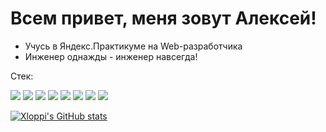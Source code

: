 # Всем привет, меня зовут Алексей!

- Учусь в Яндекс.Практикуме на Web-разработчика
- Инженер однажды - инженер навсегда!
 
 Стек:
 
 ![](https://img.shields.io/badge/-HTML-000000?style=for-the-badge&logo=HTML5)
 ![](https://img.shields.io/badge/-CSS-000000?style=for-the-badge&logo=CSS3)
 ![](https://img.shields.io/badge/-JS-000000?style=for-the-badge&logo=JavaScript)
 ![](https://img.shields.io/badge/-NODE.js-000000?style=for-the-badge&logo=Node.js)
 ![](https://img.shields.io/badge/-REACT-000000?style=for-the-badge&logo=REACT)
 ![](https://img.shields.io/badge/-express-000000?style=for-the-badge&logo=EXPRESS)
 ![](https://img.shields.io/badge/-MongoDB-000000?style=for-the-badge&logo=MONGODB)
 ![](https://img.shields.io/badge/-VSCODE-000000?style=for-the-badge&logo=VisualStudioCODE)

 [![Xloppi's GitHub stats](https://github-readme-stats.vercel.app/api?username=xloppi&show_icons=true&theme=radical)](https://github.com/anuraghazra/github-readme-stats)
